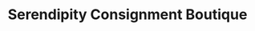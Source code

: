 ---
title: "Serendipity Consignment Boutique"
url: /north-east/serendipity-consignment-boutique/
shop: charity
---